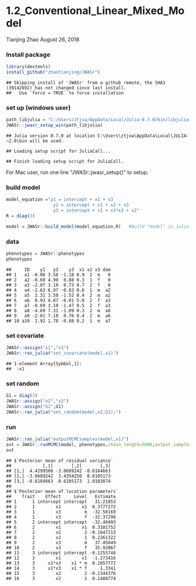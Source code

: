 1.2\_Conventional\_Linear\_Mixed\_Model
================
Tianjing Zhao
August 26, 2018

### Install package

``` r
library(devtools)
install_github("zhaotianjing/JWASr")
```

    ## Skipping install of 'JWASr' from a github remote, the SHA1 (39142692) has not changed since last install.
    ##   Use `force = TRUE` to force installation

### set up (windows user)

``` r
path_libjulia = "C:/Users/ztjsw/AppData/Local/Julia-0.7.0/bin/libjulia.dll"
JWASr::jwasr_setup_win(path_libjulia)
```

    ## Julia version 0.7.0 at location C:\Users\ztjsw\AppData\Local\JULIA-~2.0\bin will be used.

    ## Loading setup script for JuliaCall...

    ## Finish loading setup script for JuliaCall.

For Mac user, run one line "JWASr::jwasr\_setup()" to setup.

### build model

``` r
model_equation ="y1 = intercept + x1 + x3
                  y2 = intercept + x1 + x2 + x3
                  y3 = intercept + x1 + x1*x3 + x2"
R = diag(3)

model = JWASr::build_model(model_equation,R)   #build "model" in Julia
```

### data

``` r
phenotypes = JWASr::phenotypes
phenotypes
```

    ##     ID    y1   y2    y3  x1 x2 x3 dam
    ## 1   a1 -0.06 3.58 -1.18 0.9  2  m   0
    ## 2   a2 -0.60 4.90  0.88 0.3  1  f   0
    ## 3   a3 -2.07 3.19  0.73 0.7  2  f   0
    ## 4   a4 -2.63 6.97 -0.83 0.6  1  m  a2
    ## 5   a5  2.31 3.50 -1.52 0.4  2  m  a2
    ## 6   a6  0.93 4.87 -0.01 5.0  2  f  a3
    ## 7   a7 -0.69 3.10 -1.47 0.5  2  f  a3
    ## 8   a8 -4.69 7.31 -1.09 0.3  2  m  a6
    ## 9   a9 -2.81 7.18  0.76 0.4  2  m  a6
    ## 10 a10  1.92 1.78 -0.88 0.2  1  m  a7

### set covariate

``` r
JWASr::assign("x1","x1")
JWASr::ran_julia("set_covariate(model,x1)")
```

    ## 1-element Array{Symbol,1}:
    ##  :x1

### set random

``` r
G1 = diag(2)
JWASr::assign("x2","x2")
JWASr::assign("G1",G1)
JWASr::ran_julia("set_random(model,x2,G1);")
```

### run

``` r
JWASr::ran_julia("outputMCMCsamples(model,x1)")
out = JWASr::runMCMC(model, phenotypes,chain_length=5000,output_samples_frequency=100)
out
```

    ## $`Posterior mean of residual variance`
    ##            [,1]       [,2]       [,3]
    ## [1,]  4.4299508 -3.0689242 -0.6184663
    ## [2,] -3.0689242  3.4354250  0.6105173
    ## [3,] -0.6184663  0.6105173  1.0103874
    ## 
    ## $`Posterior mean of location parameters`
    ##    Trait    Effect     Level   Estimate
    ## 1      1 intercept intercept   31.21853
    ## 2      1        x1        x1  0.3777272
    ## 3      1        x3         m  -32.50169
    ## 4      1        x3         f  -32.37298
    ## 5      2 intercept intercept  -32.40493
    ## 6      2        x1        x1  0.3101752
    ## 7      2        x2         2 -0.1647213
    ## 8      2        x2         1  0.2261322
    ## 9      2        x3         m   37.45649
    ## 10     2        x3         f   35.92067
    ## 11     3 intercept intercept -0.1255748
    ## 12     3        x1        x1  -1.273416
    ## 13     3     x1*x3    x1 * m  0.1657772
    ## 14     3     x1*x3    x1 * f     1.3341
    ## 15     3        x2         2 -0.1344376
    ## 16     3        x2         1  0.1488774
